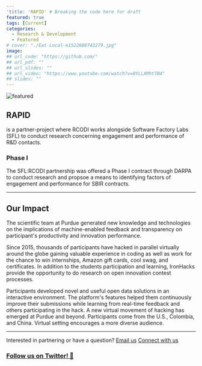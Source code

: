 ```yaml
---
'title: 'RAPID' # Breaking the code here for draft
featured: true
tags: [Current]
categories:
  - Research & Development
  - Featured
# cover: "./Eat-Local-e1522688743279.jpg"
image:
## url_code: "https://github.com/"
## url_pdf: ""
## url_slides: ""
## url_video: "https://www.youtube.com/watch?v=8YLLXMhtTB4"
## slides: ""
---
```

![featured](https://user-images.githubusercontent.com/74989091/114110737-34a2a700-98a6-11eb-8932-e84b84571cd0.png)

## RAPID

 is a partner-project where RCODI works alongside Software Factory Labs (SFL) to conduct research concerning engagement and performance of R&D contacts. 


### Phase I

The SFL:RCODI partnership was offered a Phase I contract through DARPA to conduct research and propsoe a means to identifying factors of engagement and performance for SBIR contracts.



---


## Our Impact

The scientific team at Purdue generated new knowledge and technologies on the implications of machine-enabled feedback and transparency on participant's productivity and innovation performance.

Since 2015, thousands of participants have hacked in parallel virtually around the globe gaining valuable experience in coding as well as work for the chance to win internships, Amazon gift cards, cool swag, and certificates. In addition to the students participation and learning, IronHacks provide the opportunity to do research on open innovation contest processes.

Participants developed novel and useful open data solutions in an interactive environment. The platform's features helped them continuously improve their submissions while learning from real-time feedback and others participating in the hack. A new virtual movement of hacking has emerged at Purdue and beyond. Participants come from the U.S., Colombia, and China. Virtual setting encourages a more diverse audience.


---
Interested in partnering or have a question?
[Email us](mailto:sbrunswi@purdue.edu)
[Connect with us](https://www.facebook.com/OpenDigitalPurdue/)
### [Follow us on Twitter! 🙌](https://twitter.com/purdue_rcodi)
